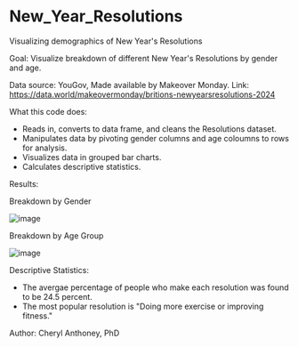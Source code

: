 # New_Year_Resolutions
Visualizing demographics of New Year's Resolutions

Goal: Visualize breakdown of different New Year's Resolutions by gender and age.

Data source: YouGov, Made available by Makeover Monday. Link: https://data.world/makeovermonday/britions-newyearsresolutions-2024

What this code does:
- Reads in, converts to data frame, and cleans the Resolutions dataset.
- Manipulates data by pivoting gender columns and age coloumns to rows for analysis.
- Visualizes data in grouped bar charts.
- Calculates descriptive statistics.


Results:

Breakdown by Gender

![image](https://github.com/CompassRose1/New_Year_Resolutions/assets/63609420/fca9c604-8de6-4454-bbcd-ac1d61127a6f)

Breakdown by Age Group

![image](https://github.com/CompassRose1/New_Year_Resolutions/assets/63609420/29095ffe-2c56-49be-b21b-90263a6b5ec3)

Descriptive Statistics:
- The avergae percentage of people who make each resolution was found to be 24.5 percent.
- The most popular resolution is "Doing more exercise or improving fitness."


Author: Cheryl Anthoney, PhD
